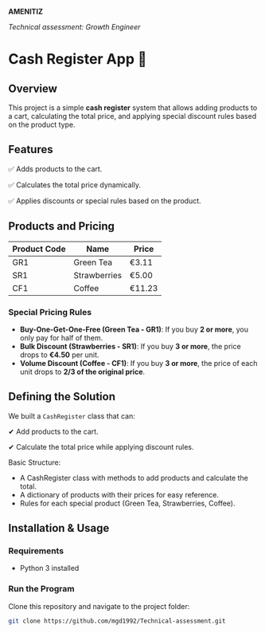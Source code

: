 **AMENITIZ**

*Technical assessment: Growth Engineer*

# **Cash Register App** 🛒

## **Overview**
This project is a simple **cash register** system that allows adding products to a cart, calculating the total price, and applying special discount rules based on the product type.

## **Features**

✅ Adds products to the cart.

✅ Calculates the total price dynamically.

✅ Applies discounts or special rules based on the product.


## **Products and Pricing**

| Product Code | Name         | Price  |
|-------------|-------------|--------|
| GR1         | Green Tea   | €3.11  |
| SR1         | Strawberries | €5.00  |
| CF1         | Coffee      | €11.23 |

### **Special Pricing Rules**
- **Buy-One-Get-One-Free (Green Tea - GR1)**: If you buy **2 or more**, you only pay for half of them.
- **Bulk Discount (Strawberries - SR1)**: If you buy **3 or more**, the price drops to **€4.50** per unit.
- **Volume Discount (Coffee - CF1)**: If you buy **3 or more**, the price of each unit drops to **2/3 of the original price**.

## **Defining the Solution**
We built a `CashRegister` class that can:

✔ Add products to the cart.

✔ Calculate the total price while applying discount rules.

Basic Structure:

- A CashRegister class with methods to add products and calculate the total.
- A dictionary of products with their prices for easy reference.
- Rules for each special product (Green Tea, Strawberries, Coffee).

## **Installation & Usage**

### **Requirements**
- Python 3 installed

### **Run the Program**
Clone this repository and navigate to the project folder:

```bash
git clone https://github.com/mgd1992/Technical-assessment.git
